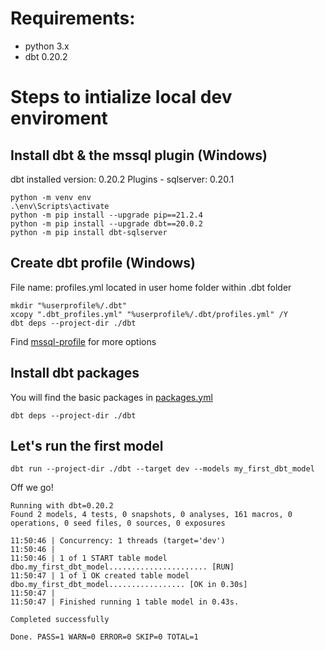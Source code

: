 # Requirements:
- python 3.x
- dbt 0.20.2


# Steps to intialize local dev enviroment

## Install dbt & the mssql plugin (Windows)
dbt installed version: 0.20.2
Plugins - sqlserver: 0.20.1
```
python -m venv env
.\env\Scripts\activate
python -m pip install --upgrade pip==21.2.4
python -m pip install --upgrade dbt==20.0.2
python -m pip install dbt-sqlserver
```


## Create dbt profile (Windows)
File name: profiles.yml located in user home folder within .dbt folder
```
mkdir "%userprofile%/.dbt"
xcopy ".dbt_profiles.yml" "%userprofile%/.dbt/profiles.yml" /Y
dbt deps --project-dir ./dbt
```
Find [mssql-profile](https://docs.getdbt.com/reference/warehouse-profiles/mssql-profile) for more options


## Install dbt packages 
You will find the basic packages in [packages.yml](packages.yml)
```
dbt deps --project-dir ./dbt
```

## Let's run the first model
```
dbt run --project-dir ./dbt --target dev --models my_first_dbt_model
```

Off we go!
```
Running with dbt=0.20.2
Found 2 models, 4 tests, 0 snapshots, 0 analyses, 161 macros, 0 operations, 0 seed files, 0 sources, 0 exposures

11:50:46 | Concurrency: 1 threads (target='dev')
11:50:46 | 
11:50:46 | 1 of 1 START table model dbo.my_first_dbt_model...................... [RUN]
11:50:47 | 1 of 1 OK created table model dbo.my_first_dbt_model................. [OK in 0.30s]
11:50:47 | 
11:50:47 | Finished running 1 table model in 0.43s.

Completed successfully

Done. PASS=1 WARN=0 ERROR=0 SKIP=0 TOTAL=1
```